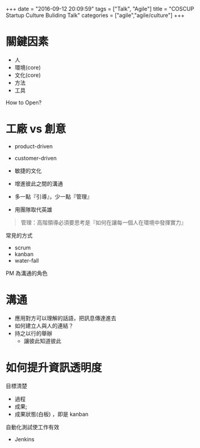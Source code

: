 +++
date = "2016-09-12 20:09:59"
tags = ["Talk", "Agile"]
title = "COSCUP Startup Culture Buliding Talk"
categories = ["agile","agile/culture"]
+++

# 關鍵因素

- 人
- 環境(core)
- 文化(core)
- 方法
- 工具

How to Open?

# 工廠 vs 創意
- product-driven
- customer-driven

- 敏捷的文化
- 增進彼此之間的溝通

- 多一點『引導』，少一點『管理』
- 用團隊取代英雄

> 管理：高階領導必須要思考是『如何在讓每一個人在環境中發揮實力』

常見的方式
- scrum
- kanban
- water-fall

PM 為溝通的角色

# 溝通

- 應用對方可以理解的話語，把訊息傳達進去
- 如何建立人與人的連結？
- 持之以行的舉辦 
  - 讓彼此知道彼此

# 如何提升資訊透明度

目標清楚

- 過程
- 成果;
- 成果狀態(白板) ，即是 kanban

自動化測試使工作有效

- Jenkins